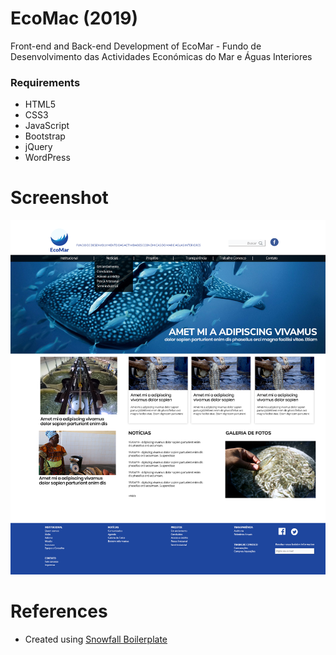 # EcoMac (2019)

Front-end and Back-end Development of EcoMar - Fundo de Desenvolvimento das Actividades Económicas do Mar e Águas Interiores

### Requirements
- HTML5
- CSS3
- JavaScript
- Bootstrap
- jQuery
- WordPress

# Screenshot

![scrrenshot](design/dist/01-home.png)

# References
- Created using <a href="https://github.com/marceloglacial/snowfall-boilerplate">Snowfall Boilerplate</a> 
